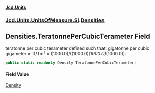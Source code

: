 #### [Jcd.Units](index.md 'index')

### [Jcd.Units.UnitsOfMeasure.SI](Jcd.Units.UnitsOfMeasure.SI.md 'Jcd.Units.UnitsOfMeasure.SI').[Densities](Densities.md 'Jcd.Units.UnitsOfMeasure.SI.Densities')

## Densities.TeratonnePerCubicTerameter Field

teratonne per cubic terameter defined such that: gigatonne per cubic gigameter = Tt/Tm³ ×
(1000.0)/((1000.0)*(1000.0)*(1000.0)).

```csharp
public static readonly Density TeratonnePerCubicTerameter;
```

#### Field Value

[Density](Density.md 'Jcd.Units.UnitTypes.Density')